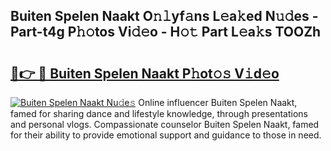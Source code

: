 ## Buiten Spelen Naakt O𝚗𝚕yf𝚊ns L𝚎a𝚔ed N𝚞𝚍es - Part-t4g P𝚑𝚘tos Vi𝚍𝚎o - H𝚘𝚝 Part L𝚎a𝚔s TOOZh

# <h2><a href="http://kfanqu1.oniu.top/?m=Buiten+Spelen+Naakt">🔗👉 🔴 Buiten Spelen Naakt P𝚑ot𝚘𝚜 V𝚒d𝚎o</a></h2>

[![Buiten Spelen Naakt Nu𝚍e𝚜](https://i.imgur.com/0qMVB7G.gif)](http://kfanqu1.oniu.top/?m=Buiten+Spelen+Naakt)
Online influencer Buiten Spelen Naakt, famed for sharing dance and lifestyle knowledge, through presentations and personal vlogs. Compassionate counselor Buiten Spelen Naakt, famed for their ability to provide emotional support and guidance to those in need.  
